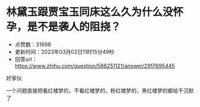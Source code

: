 # 林黛玉跟贾宝玉同床这么久为什么没怀孕，是不是袭人的阻挠？
- 点赞数：31698
- 更新时间：2023年03月02日11时15分49秒
- 回答url：https://www.zhihu.com/question/586251121/answer/2917695445
<body>
 <p data-pid="kZqE1Vgk">好家伙</p>
 <p data-pid="zajwNsxo">一个问题直接把看红楼梦的，不看红楼梦的，粉红楼梦的，黑红楼梦的都给干沉默了</p>
</body>